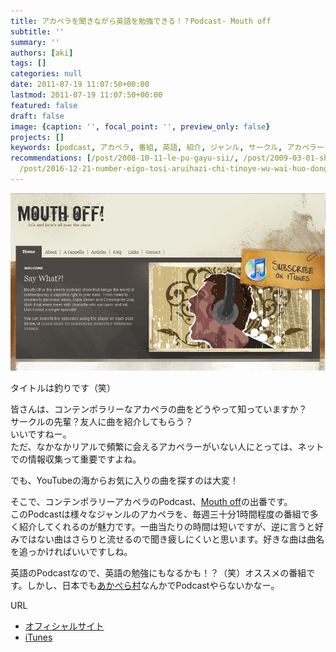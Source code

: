 ```yaml
---
title: アカペラを聞きながら英語を勉強できる！？Podcast- Mouth off
subtitle: ''
summary: ''
authors: [aki]
tags: []
categories: null
date: 2011-07-19 11:07:50+00:00
lastmod: 2011-07-19 11:07:50+00:00
featured: false
draft: false
image: {caption: '', focal_point: '', preview_only: false}
projects: []
keywords: [podcast, アカペラ, 番組, 英語, 紹介, ジャンル, サークル, アカペラー, 時間, 曲名]
recommendations: [/post/2008-10-11-le-pu-gayu-sii/, /post/2009-03-01-shi-jie-zui-da-gui-mo-noakaperaji-gari-ben-de/,
  /post/2016-12-21-number-eigo-tosi-aruihazi-chi-tinoye-wu-wai-huo-dong-nosok-kefang/]
---
```

[![](mouthoff.png)](http://www.mouthoffshow.com/)

タイトルは釣りです（笑）

皆さんは、コンテンポラリーなアカペラの曲をどうやって知っていますか？  
サークルの先輩？友人に曲を紹介してもらう？  
いいですねー。  
ただ、なかなかリアルで頻繁に会えるアカペラーがいない人にとっては、ネットでの情報収集って重要ですよね。

でも、YouTubeの海からお気に入りの曲を探すのは大変！

そこで、コンテンポラリーアカペラのPodcast、[Mouth off](http://www.mouthoffshow.com/)の出番です。  
このPodcastは様々なジャンルのアカペラを、毎週三十分1時間程度の番組で多く紹介してくれるのが魅力です。一曲当たりの時間は短いですが、逆に言うと好みではない曲はさらりと流せるので聞き疲しにくいと思います。好きな曲は曲名を追っかければいいですしね。

英語のPodcastなので、英語の勉強にもなるかも！？（笑）オススメの番組です。しかし、日本でも[あかぺら村](http://acappellavillage.blog103.fc2.com/)なんかでPodcastやらないかなー。

URL

- [オフィシャルサイト](http://www.mouthoffshow.com/)
- [iTunes](http://itunes.apple.com/podcast/mouth-off/id315632650)

